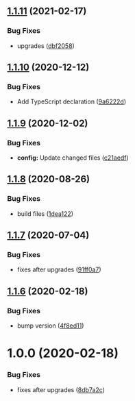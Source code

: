 ## [1.1.11](https://github.com/dword-design/mock-argv/compare/v1.1.10...v1.1.11) (2021-02-17)


### Bug Fixes

* upgrades ([dbf2058](https://github.com/dword-design/mock-argv/commit/dbf20583861608579f99ee931d2ffb2e85cff0f8))

## [1.1.10](https://github.com/dword-design/mock-argv/compare/v1.1.9...v1.1.10) (2020-12-12)


### Bug Fixes

* Add TypeScript declaration ([9a6222d](https://github.com/dword-design/mock-argv/commit/9a6222d0ee09689c1a913d023553a3cef048e272))

## [1.1.9](https://github.com/dword-design/mock-argv/compare/v1.1.8...v1.1.9) (2020-12-02)


### Bug Fixes

* **config:** Update changed files ([c21aedf](https://github.com/dword-design/mock-argv/commit/c21aedff08b67c64cb82444e3fd7d7fec384efa9))

## [1.1.8](https://github.com/dword-design/mock-argv/compare/v1.1.7...v1.1.8) (2020-08-26)


### Bug Fixes

* build files ([1dea122](https://github.com/dword-design/mock-argv/commit/1dea122cbac7fd8a8d725d1c7ddc72f9bffca051))

## [1.1.7](https://github.com/dword-design/mock-argv/compare/v1.1.6...v1.1.7) (2020-07-04)


### Bug Fixes

* fixes after upgrades ([91ff0a7](https://github.com/dword-design/mock-argv/commit/91ff0a7fc6a52cc7798aa3a63f34864492d47904))

## [1.1.6](https://github.com/dword-design/mock-argv/compare/v1.1.5...v1.1.6) (2020-02-18)


### Bug Fixes

* bump version ([4f8ed11](https://github.com/dword-design/mock-argv/commit/4f8ed1164f0fc6aaa6544c93fc54460c3dd38fa6))

# 1.0.0 (2020-02-18)


### Bug Fixes

* fixes after upgrades ([8db7a2c](https://github.com/dword-design/mock-argv/commit/8db7a2c107cefe378fad048830e67aa7b95df3ee))
